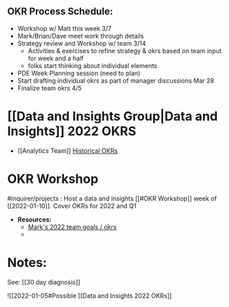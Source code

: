 ## OKR Process Schedule:
- Workshop w/ Matt this week 3/7
- Mark/Brian/Dave meet work through details
- Strategy review and Workshop w/ team 3/14
	- Activities & exercises to refine strategy & okrs based on team input for week and a half
	- folks start thinking about individual elements
- PDE Week Planning session (need to plan)
- Start drafting individual okrs as part of manager discussions Mar 28
- Finalize team okrs 4/5
# [[Data and Insights Group|Data and Insights]] 2022 OKRS
- [[Analytics Team]] [Historical OKRs](https://inquirer.atlassian.net/wiki/spaces/KB/pages/228295/Goals+and+OKRs)
# OKR Workshop
#inquirer/projects : Host a data and insights [[#OKR Workshop]] week of [[2022-01-10]]. Cover OKRs for 2022 and Q1
- **Resources:**
	- [Mark's 2022 team goals / okrs](https://inquirer.atlassian.net/wiki/spaces/KB/pages/1812365313/2022+Team+Goals+OKRs)
	-
# Notes:
See: [[30 day diagnosis]]

![[2022-01-05#Possible [[Data and Insights 2022 OKRs]]